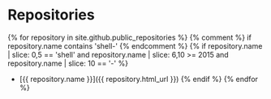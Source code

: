 # Repositories
{% for repository in site.github.public_repositories %}
  {% comment %} if repository.name contains 'shell-' {% endcomment %}
  {% if repository.name | slice: 0,5 == 'shell' and repository.name | slice: 6,10 >= 2015 and repository.name | slice: 10 == '-' %}
  * [{{ repository.name }}]({{ repository.html_url }})
  {% endif %}
{% endfor %}
